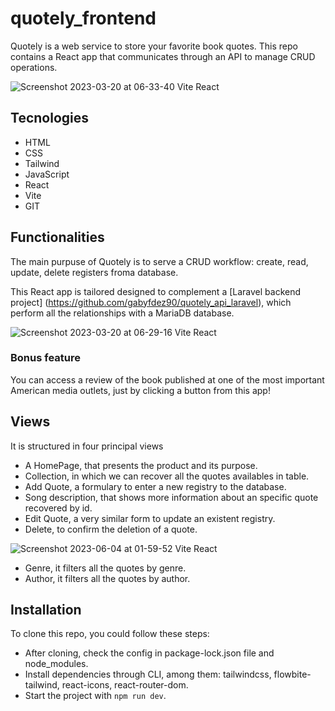 # quotely_frontend
Quotely is a web service to store your favorite book quotes. This repo contains a React app that communicates through an API to manage CRUD operations.

![Screenshot 2023-03-20 at 06-33-40 Vite React](https://user-images.githubusercontent.com/117080861/226255252-6773e3b5-fdb3-4273-89ba-c519f33c42ad.png)

## Tecnologies
* HTML
* CSS
* Tailwind
* JavaScript
* React
* Vite
* GIT

## Functionalities
The main purpuse of Quotely is to serve a CRUD workflow: create, read, update, delete registers froma database. 

This React app is tailored designed to complement a [Laravel backend project] (https://github.com/gabyfdez90/quotely_api_laravel), which perform all the relationships with a MariaDB database.

![Screenshot 2023-03-20 at 06-29-16 Vite React](https://user-images.githubusercontent.com/117080861/226256332-f741edf5-089a-4921-a3e9-c472ab16b4d8.png)

### Bonus feature

You can access a review of the book published at one of the most important American media outlets, just by clicking a button from this app!

## Views

It is structured in four principal views

* A HomePage, that presents the product and its purpose.
* Collection, in which we can recover all the quotes availables in table.
* Add Quote, a formulary to enter a new registry to the database.
* Song description, that shows more information about an specific quote recovered by id.
* Edit Quote, a very similar form to update an existent registry.
* Delete, to confirm the deletion of a quote.

![Screenshot 2023-06-04 at 01-59-52 Vite React](https://github.com/gabyfdez90/quotely_frontend/assets/117080861/42b60d3d-5395-4a62-81c5-bebe43d78792)


* Genre, it filters all the quotes by genre.
* Author, it filters all the quotes by author.

## Installation

To clone this repo, you could follow these steps:

* After cloning, check the config in package-lock.json file and node_modules.
* Install dependencies through CLI, among them: tailwindcss, flowbite-tailwind, react-icons, react-router-dom.
* Start the project with `npm run dev`.



